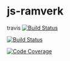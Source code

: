# js-ramverk

travis
[![Build Status](https://travis-ci.org/knasenn/jsramverk_kmom04_back.svg?branch=master)](https://travis-ci.org/knasenn/jsramverk_kmom04_back)



[![Build Status](https://scrutinizer-ci.com/g/knasenn/jsramverk_kmom04_back/badges/build.png?b=master)](https://scrutinizer-ci.com/g/knasenn/jsramverk_kmom04_back/build-status/master)





[![Code Coverage](https://scrutinizer-ci.com/g/knasenn/jsramverk_kmom04_back/badges/coverage.png?b=master)](https://scrutinizer-ci.com/g/knasenn/jsramverk_kmom04_back/?branch=master)
